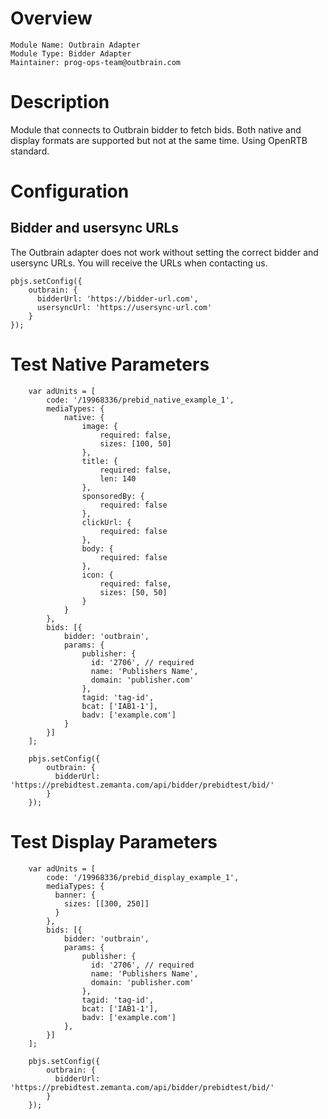 # Overview

```
Module Name: Outbrain Adapter
Module Type: Bidder Adapter
Maintainer: prog-ops-team@outbrain.com
```

# Description

Module that connects to Outbrain bidder to fetch bids.
Both native and display formats are supported but not at the same time. Using OpenRTB standard.

# Configuration

## Bidder and usersync URLs

The Outbrain adapter does not work without setting the correct bidder and usersync URLs.
You will receive the URLs when contacting us.

```
pbjs.setConfig({
    outbrain: {
      bidderUrl: 'https://bidder-url.com',
      usersyncUrl: 'https://usersync-url.com'
    }
});
```


# Test Native Parameters
```
    var adUnits = [
        code: '/19968336/prebid_native_example_1',
        mediaTypes: {
            native: {
                image: {
                    required: false,
                    sizes: [100, 50]
                },
                title: {
                    required: false,
                    len: 140
                },
                sponsoredBy: {
                    required: false
                },
                clickUrl: {
                    required: false
                },
                body: {
                    required: false
                },
                icon: {
                    required: false,
                    sizes: [50, 50]
                }
            }
        },
        bids: [{
            bidder: 'outbrain',
            params: {
                publisher: {
                  id: '2706', // required
                  name: 'Publishers Name',
                  domain: 'publisher.com'
                },
                tagid: 'tag-id',
                bcat: ['IAB1-1'],
                badv: ['example.com']
            }
        }]
    ];

    pbjs.setConfig({
        outbrain: {
          bidderUrl: 'https://prebidtest.zemanta.com/api/bidder/prebidtest/bid/'
        }
    });
```

# Test Display Parameters
```
    var adUnits = [
        code: '/19968336/prebid_display_example_1',
        mediaTypes: {
          banner: {
            sizes: [[300, 250]]
          }
        },
        bids: [{
            bidder: 'outbrain',
            params: {
                publisher: {
                  id: '2706', // required
                  name: 'Publishers Name',
                  domain: 'publisher.com'
                },
                tagid: 'tag-id',
                bcat: ['IAB1-1'],
                badv: ['example.com']
            },
        }]
    ];

    pbjs.setConfig({
        outbrain: {
          bidderUrl: 'https://prebidtest.zemanta.com/api/bidder/prebidtest/bid/'
        }
    });
```
